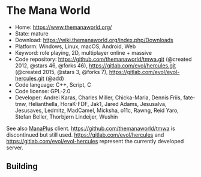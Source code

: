 # The Mana World

- Home: https://www.themanaworld.org/
- State: mature
- Download: https://wiki.themanaworld.org/index.php/Downloads
- Platform: Windows, Linux, macOS, Android, Web
- Keyword: role playing, 2D, multiplayer online + massive
- Code repository: https://github.com/themanaworld/tmwa.git (@created 2012, @stars 46, @forks 46), https://gitlab.com/evol/hercules.git (@created 2015, @stars 3, @forks 7), https://gitlab.com/evol/evol-hercules.git (@add)
- Code language: C++, Script, C
- Code license: GPL-2.0
- Developer: Andrei Karas, Charles Miller, Chicka-Maria, Dennis Friis, fate-tmw, Helianthella, HoraK-FDF, Jak1, Jared Adams, Jesusalva, Jesusaves, Ledmitz, MadCamel, Micksha, o11c, Rawng, Reid Yaro, Stefan Beller, Thorbjørn Lindeijer, Wushin

See also [ManaPlus](http://manaplus.org/) client. https://github.com/themanaworld/tmwa is discontinued but still used.
https://gitlab.com/evol/hercules and https://gitlab.com/evol/evol-hercules represent the currently developed server.

## Building
